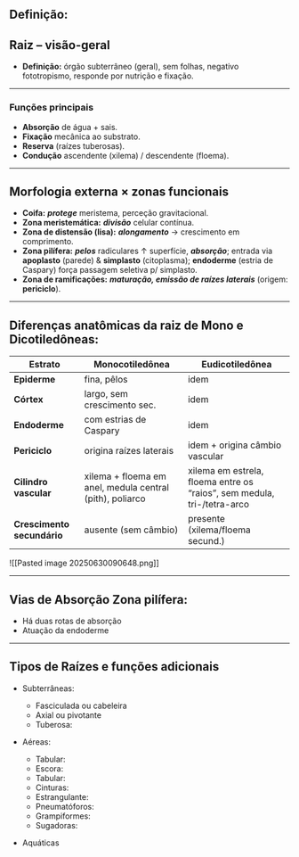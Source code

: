 ## Definição:

## Raiz – visão-geral

- **Definição:** órgão subterrâneo (geral), sem folhas, negativo fototropismo, responde por nutrição e fixação.
    

---

### Funções principais

- **Absorção** de água + sais.
- **Fixação** mecânica ao substrato.
- **Reserva** (raízes tuberosas).
- **Condução** ascendente (xilema) / descendente (floema).

---
## Morfologia externa × zonas funcionais

- **Coifa:** ***protege*** meristema, perceção gravitacional.
- **Zona meristemática:** ***divisão*** celular contínua.
- **Zona de distensão (lisa):** ***alongamento*** → crescimento em comprimento.
- **Zona pilífera:** ***pelos*** radiculares ↑ superfície, ***absorção***; entrada via **apoplasto** (parede) & **simplasto** (citoplasma); **endoderme** (estria de Caspary) força passagem seletiva p/ simplasto.
- **Zona de ramificações:** ***maturação, emissão de raízes laterais*** (origem: **periciclo**).

---

## Diferenças anatômicas da raiz de Mono e Dicotiledôneas:

|Estrato|**Monocotiledônea**|**Eudicotiledônea**|
|---|---|---|
|**Epiderme**|fina, pêlos|idem|
|**Córtex**|largo, sem crescimento sec.|idem|
|**Endoderme**|com estrias de Caspary|idem|
|**Periciclo**|origina raízes laterais|idem + origina câmbio vascular|
|**Cilindro vascular**|xilema + floema em anel, medula central (pith), poliarco|xilema em estrela, floema entre os “raios”, sem medula, tri-/tetra-arco|
|**Crescimento secundário**|ausente (sem câmbio)|presente (xilema/floema secund.)|
![[Pasted image 20250630090648.png]]

---

## Vias de Absorção Zona pilífera:

- Há duas rotas de absorção
- Atuação da endoderme 

---

## Tipos de Raízes e funções adicionais 

- Subterrâneas:
	- Fasciculada ou cabeleira
	- Axial ou pivotante
	- Tuberosa:

- Aéreas:
	- Tabular:
	- Escora:
	- Tabular:
	- Cinturas:
	- Estrangulante: 
	- Pneumatóforos:
	- Grampiformes:
	- Sugadoras:

- Aquáticas
